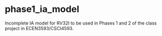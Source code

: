 # phase1_ia_model
Incomplete IA model for RV32I to be used in Phases 1 and 2 of the class project in ECEN3593/CSCI4593.
